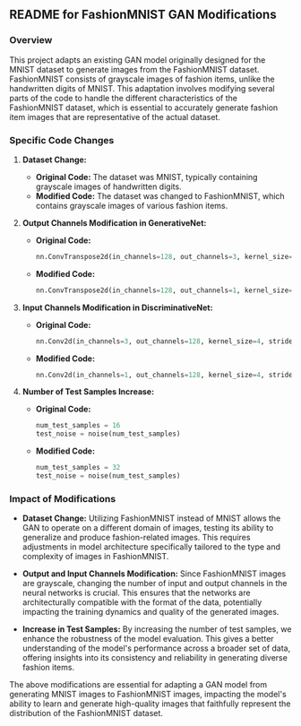 ## README for FashionMNIST GAN Modifications

### Overview

This project adapts an existing GAN model originally designed for the MNIST dataset to generate images from the FashionMNIST dataset. FashionMNIST consists of grayscale images of fashion items, unlike the handwritten digits of MNIST. This adaptation involves modifying several parts of the code to handle the different characteristics of the FashionMNIST dataset, which is essential to accurately generate fashion item images that are representative of the actual dataset.

### Specific Code Changes

1. **Dataset Change:**
   - **Original Code:** The dataset was MNIST, typically containing grayscale images of handwritten digits.
   - **Modified Code:** The dataset was changed to FashionMNIST, which contains grayscale images of various fashion items.

2. **Output Channels Modification in GenerativeNet:**
   - **Original Code:**
     ```python
     nn.ConvTranspose2d(in_channels=128, out_channels=3, kernel_size=4, stride=2, padding=1, bias=False)
     ```
   - **Modified Code:**
     ```python
     nn.ConvTranspose2d(in_channels=128, out_channels=1, kernel_size=4, stride=2, padding=1, bias=False)
     ```

3. **Input Channels Modification in DiscriminativeNet:**
   - **Original Code:**
     ```python
     nn.Conv2d(in_channels=3, out_channels=128, kernel_size=4, stride=2, padding=1, bias=False)
     ```
   - **Modified Code:**
     ```python
     nn.Conv2d(in_channels=1, out_channels=128, kernel_size=4, stride=2, padding=1, bias=False)
     ```

4. **Number of Test Samples Increase:**
   - **Original Code:**
     ```python
     num_test_samples = 16
     test_noise = noise(num_test_samples)
     ```
   - **Modified Code:**
     ```python
     num_test_samples = 32
     test_noise = noise(num_test_samples)
     ```

### Impact of Modifications

- **Dataset Change:** Utilizing FashionMNIST instead of MNIST allows the GAN to operate on a different domain of images, testing its ability to generalize and produce fashion-related images. This requires adjustments in model architecture specifically tailored to the type and complexity of images in FashionMNIST.

- **Output and Input Channels Modification:** Since FashionMNIST images are grayscale, changing the number of input and output channels in the neural networks is crucial. This ensures that the networks are architecturally compatible with the format of the data, potentially impacting the training dynamics and quality of the generated images.

- **Increase in Test Samples:** By increasing the number of test samples, we enhance the robustness of the model evaluation. This gives a better understanding of the model's performance across a broader set of data, offering insights into its consistency and reliability in generating diverse fashion items.

The above modifications are essential for adapting a GAN model from generating MNIST images to FashionMNIST images, impacting the model's ability to learn and generate high-quality images that faithfully represent the distribution of the FashionMNIST dataset.
